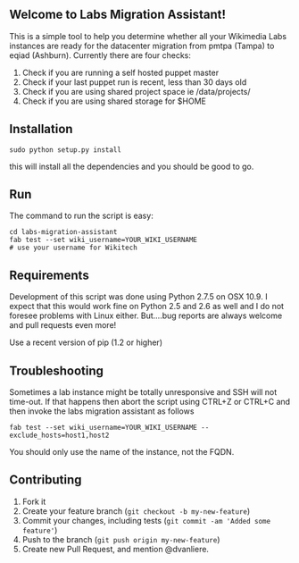 ## Welcome to Labs Migration Assistant!

This is a simple tool to help you determine whether all your Wikimedia Labs instances are ready
for the datacenter migration from pmtpa (Tampa) to eqiad (Ashburn). Currently there are four checks:
1. Check if you are running a self hosted puppet master
2. Check if your last puppet run is recent, less than 30 days old
3. Check if you are using shared project space ie /data/projects/
4. Check if you are using shared storage for $HOME

## Installation

``` shell
sudo python setup.py install
```

this will install all the dependencies and you should be good to go. 

## Run

The command to run the script is easy:

``` shell
cd labs-migration-assistant
fab test --set wiki_username=YOUR_WIKI_USERNAME
# use your username for Wikitech
```

## Requirements

Development of this script was done using Python 2.7.5 on OSX 10.9. I expect that this would work fine
on Python 2.5 and 2.6 as well and I do not foresee problems with Linux either. But....bug reports are
always welcome and pull requests even more!

Use a recent version of pip (1.2 or higher)

## Troubleshooting

Sometimes a lab instance might be totally unresponsive and SSH will not time-out. If that happens then
abort the script using CTRL+Z or CTRL+C and then invoke the labs migration assistant as follows

``` shell
fab test --set wiki_username=YOUR_WIKI_USERNAME --exclude_hosts=host1,host2
```
You should only use the name of the instance, not the FQDN.

## Contributing

1. Fork it
2. Create your feature branch (`git checkout -b my-new-feature`)
3. Commit your changes, including tests (`git commit -am 'Added some feature'`)
4. Push to the branch (`git push origin my-new-feature`)
5. Create new Pull Request, and mention @dvanliere.
